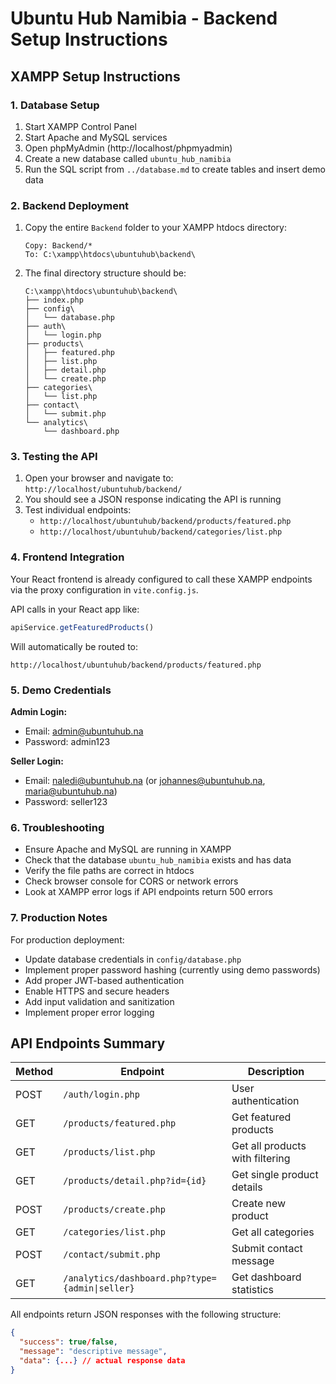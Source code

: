 # Ubuntu Hub Namibia - Backend Setup Instructions

## XAMPP Setup Instructions

### 1. Database Setup
1. Start XAMPP Control Panel
2. Start Apache and MySQL services
3. Open phpMyAdmin (http://localhost/phpmyadmin)
4. Create a new database called `ubuntu_hub_namibia`
5. Run the SQL script from `../database.md` to create tables and insert demo data

### 2. Backend Deployment
1. Copy the entire `Backend` folder to your XAMPP htdocs directory:
   ```
   Copy: Backend/* 
   To: C:\xampp\htdocs\ubuntuhub\backend\
   ```

2. The final directory structure should be:
   ```
   C:\xampp\htdocs\ubuntuhub\backend\
   ├── index.php
   ├── config\
   │   └── database.php
   ├── auth\
   │   └── login.php
   ├── products\
   │   ├── featured.php
   │   ├── list.php
   │   ├── detail.php
   │   └── create.php
   ├── categories\
   │   └── list.php
   ├── contact\
   │   └── submit.php
   └── analytics\
       └── dashboard.php
   ```

### 3. Testing the API
1. Open your browser and navigate to: `http://localhost/ubuntuhub/backend/`
2. You should see a JSON response indicating the API is running
3. Test individual endpoints:
   - `http://localhost/ubuntuhub/backend/products/featured.php`
   - `http://localhost/ubuntuhub/backend/categories/list.php`

### 4. Frontend Integration
Your React frontend is already configured to call these XAMPP endpoints via the proxy configuration in `vite.config.js`. 

API calls in your React app like:
```javascript
apiService.getFeaturedProducts()
```

Will automatically be routed to:
```
http://localhost/ubuntuhub/backend/products/featured.php
```

### 5. Demo Credentials
**Admin Login:**
- Email: admin@ubuntuhub.na
- Password: admin123

**Seller Login:**
- Email: naledi@ubuntuhub.na (or johannes@ubuntuhub.na, maria@ubuntuhub.na)
- Password: seller123

### 6. Troubleshooting
- Ensure Apache and MySQL are running in XAMPP
- Check that the database `ubuntu_hub_namibia` exists and has data
- Verify the file paths are correct in htdocs
- Check browser console for CORS or network errors
- Look at XAMPP error logs if API endpoints return 500 errors

### 7. Production Notes
For production deployment:
- Update database credentials in `config/database.php`
- Implement proper password hashing (currently using demo passwords)
- Add proper JWT-based authentication
- Enable HTTPS and secure headers
- Add input validation and sanitization
- Implement proper error logging

## API Endpoints Summary

| Method | Endpoint | Description |
|--------|----------|-------------|
| POST | `/auth/login.php` | User authentication |
| GET | `/products/featured.php` | Get featured products |
| GET | `/products/list.php` | Get all products with filtering |
| GET | `/products/detail.php?id={id}` | Get single product details |
| POST | `/products/create.php` | Create new product |
| GET | `/categories/list.php` | Get all categories |
| POST | `/contact/submit.php` | Submit contact message |
| GET | `/analytics/dashboard.php?type={admin\|seller}` | Get dashboard statistics |

All endpoints return JSON responses with the following structure:
```json
{
  "success": true/false,
  "message": "descriptive message",
  "data": {...} // actual response data
}
```
